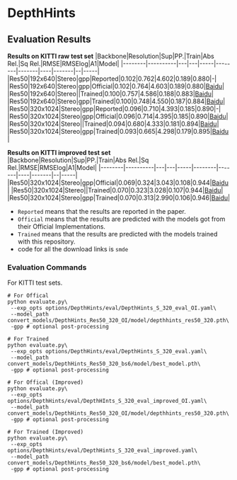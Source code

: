 # DepthHints
## Evaluation Results
**Results on KITTI raw test set**
|Backbone|Resolution|Sup|PP.|Train|Abs Rel.|Sq Rel.|RMSE|RMSElog|A1|Model|
|--------|----------|---|---|-----|--------|-------|----|-------|--|-----|
|Res50|192x640|Stereo|gpp|Reported|0.102|0.762|4.602|0.189|0.880|-|
|Res50|192x640|Stereo|gpp|Official|0.102|0.764|4.603|0.189|0.880|[Baidu]()|
|Res50|192x640|Stereo||Trained|0.100|0.757|4.586|0.188|0.883|[Baidu]()|
|Res50|192x640|Stereo|gpp|Trained|0.100|0.748|4.550|0.187|0.884|[Baidu]()|
|Res50|320x1024|Stereo|gpp|Reported|0.096|0.710|4.393|0.185|0.890|-|
|Res50|320x1024|Stereo|gpp|Official|0.096|0.714|4.395|0.185|0.890|[Baidu](https://pan.baidu.com/s/1OPesveOI0us8rVEwal-pGg)|
|Res50|320x1024|Stereo||Trained|0.094|0.680|4.333|0.181|0.894|[Baidu](https://pan.baidu.com/s/12xv0IY_hcO1YtsEZJ2Vuog)|
|Res50|320x1024|Stereo|gpp|Trained|0.093|0.665|4.298|0.179|0.895|[Baidu](https://pan.baidu.com/s/12xv0IY_hcO1YtsEZJ2Vuog)|

**Results on KITTI improved test set**
|Backbone|Resolution|Sup|PP.|Train|Abs Rel.|Sq Rel.|RMSE|RMSElog|A1|Model|
|--------|----------|---|---|-----|--------|-------|----|-------|--|-----|
|Res50|320x1024|Stereo|gpp|Official|0.069|0.324|3.043|0.108|0.944|[Baidu](https://pan.baidu.com/s/1OPesveOI0us8rVEwal-pGg)|
|Res50|320x1024|Stereo||Trained|0.070|0.323|3.028|0.107|0.944|[Baidu](https://pan.baidu.com/s/12xv0IY_hcO1YtsEZJ2Vuog)|
|Res50|320x1024|Stereo|gpp|Trained|0.070|0.313|2.990|0.106|0.946|[Baidu](https://pan.baidu.com/s/12xv0IY_hcO1YtsEZJ2Vuog)|

* `Reported` means that the results are reported in the paper.
* `Official` means that the results are predicted with the models got from their Official Implementations.
* `Trained` means that the results are predicted with the models trained with this repository.
* code for all the download links is `smde`

### Evaluation Commands
For KITTI test sets.
```
# For Offical
python evaluate.py\
 --exp_opts options/DepthHints/eval/DepthHints_S_320_eval_OI.yaml\
 --model_path convert_models/DepthHints_Res50_320_OI/model/depthhints_res50_320.pth\
 -gpp # optional post-processing

# For Trained
python evaluate.py\
 --exp_opts options/DepthHints/eval/DepthHints_S_320_eval.yaml\
 --model_path convert_models/DepthHints_Res50_320_bs6/model/best_model.pth\
 -gpp # optional post-processing

# For Offical (Improved)
python evaluate.py\
 --exp_opts options/DepthHints/eval/DepthHInts_S_320_eval_improved_OI.yaml\
 --model_path convert_models/DepthHints_Res50_320_OI/model/depthhints_res50_320.pth\
 -gpp # optional post-processing

# For Trained (Improved)
python evaluate.py\
 --exp_opts  options/DepthHints/eval/DepthHints_S_320_eval_improved.yaml\
 --model_path convert_models/DepthHints_Res50_320_bs6/model/best_model.pth\
 -gpp # optional post-processing
```
